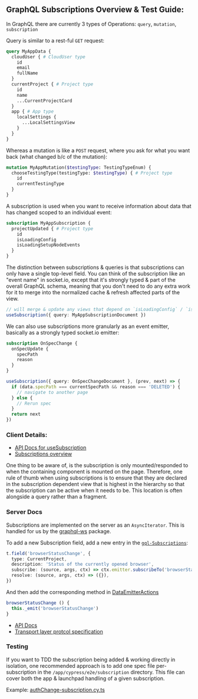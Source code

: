 ## GraphQL Subscriptions Overview & Test Guide:

In GraphQL there are currently 3 types of Operations: `query`, `mutation`, `subscription`

Query is similar to a rest-ful `GET` request:

```graphql
query MyAppData {
  cloudUser { # CloudUser type
    id
    email
    fullName
  }
  currentProject { # Project type
    id
    name
    ...CurrentProjectCard
  }
  app { # App type
    localSettings {
      ...LocalSettingsView
    }
  }
}
```

Whereas a mutation is like a `POST` request, where you ask for what you want back (what changed b/c of the mutation):

```graphql
mutation MyAppMutation($testingType: TestingTypeEnum) {
  chooseTestingType(testingType: $testingType) { # Project type
    id
    currentTestingType
  }
}
```

A subscription is used when you want to receive information about data that has changed scoped to an individual event:

```graphql
subscription MyAppSubscription {
  projectUpdated { # Project type
    id
    isLoadingConfig
    isLoadingSetupNodeEvents
  }
}
```

The distinction between subscriptions & queries is that subscriptions can only have a single top-level field. You can think of the subscription like an "event name" in socket.io, except that it's strongly typed & part of the overall GraphQL schema, meaning that you don't need to do any extra work for it to merge into the normalized cache & refresh affected parts of the view. 

```ts
// will merge & update any views that depend on `isLoadingConfig` / `isLoadingSetupNodeEvents`
useSubscription({ query: MyAppSubscriptionDocument })
```

We can also use subscriptions more granularly as an event emitter, basically as a strongly typed socket.io emitter:

```graphql
subscription OnSpecChange {
  onSpecUpdate {
    specPath
    reason
  }
}
```

```ts
useSubscription({ query: OnSpecChangeDocument }, (prev, next) => {
  if (data.specPath === currentSpecPath && reason === 'DELETED') {
    // navigate to another page
  } else {
    // Rerun spec
  }
  return next
})
```

### Client Details:

- [API Docs for useSubscription](https://formidable.com/open-source/urql/docs/api/vue/#usesubscription)
- [Subscriptions overview](https://formidable.com/open-source/urql/docs/advanced/subscriptions/)

One thing to be aware of, is the subscription is only mounted/responded to when the containing component is mounted on the page. Therefore, one rule of thumb when using subscriptions is to ensure that they are declared in the subscription dependent view that is highest in the hierarchy so that the subscription can be active when it needs to be. This location is often alongside a query rather than a fragment.


### Server Docs

Subscriptions are implemented on the server as an `AsyncIterator`. This is handled for us by the [graphql-ws](https://github.com/enisdenjo/graphql-ws) package.

To add a new Subscription field, add a new entry in the [`gql-Subscriptions`](../packages/graphql/src/schemaTypes/objectTypes/gql-Subscription.ts):

```ts
t.field('browserStatusChange', {
  type: CurrentProject,
  description: 'Status of the currently opened browser',
  subscribe: (source, args, ctx) => ctx.emitter.subscribeTo('browserStatusChange'),
  resolve: (source, args, ctx) => ({}),
})
```

And then add the corresponding method in [DataEmitterActions](../packages/data-context/src/actions/DataEmitterActions.ts)


```ts
browserStatusChange () {
  this._emit('browserStatusChange')
}
```

- [API Docs](https://github.com/enisdenjo/graphql-ws/tree/master/docs)
- [Transport layer protcol specification](https://github.com/enisdenjo/graphql-ws/blob/master/PROTOCOL.md)

### Testing

If you want to TDD the subscription being added & working directly in isolation, one recommended approach is to add one spec file per-subscription in the `/app/cypress/e2e/subscription` directory. This file can cover both the app & launchpad handling of a given subscription.

Example: [authChange-subscription.cy.ts](../packages/app/cypress/e2e/subscriptions/authChange-subscription.cy.ts)

